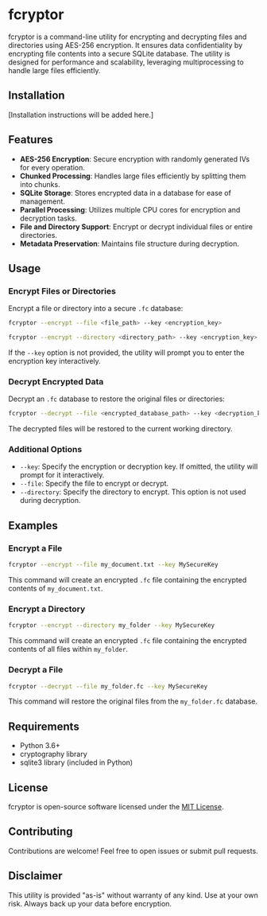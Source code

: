 # fcryptor

fcryptor is a command-line utility for encrypting and decrypting files and directories using AES-256 encryption. It ensures data confidentiality by encrypting file contents into a secure SQLite database. The utility is designed for performance and scalability, leveraging multiprocessing to handle large files efficiently.


## Installation

[Installation instructions will be added here.]


## Features

- **AES-256 Encryption**: Secure encryption with randomly generated IVs for every operation.
- **Chunked Processing**: Handles large files efficiently by splitting them into chunks.
- **SQLite Storage**: Stores encrypted data in a database for ease of management.
- **Parallel Processing**: Utilizes multiple CPU cores for encryption and decryption tasks.
- **File and Directory Support**: Encrypt or decrypt individual files or entire directories.
- **Metadata Preservation**: Maintains file structure during decryption.

## Usage

### Encrypt Files or Directories

Encrypt a file or directory into a secure `.fc` database:

```bash
fcryptor --encrypt --file <file_path> --key <encryption_key>
```

```bash
fcryptor --encrypt --directory <directory_path> --key <encryption_key>
```

If the `--key` option is not provided, the utility will prompt you to enter the encryption key interactively.

### Decrypt Encrypted Data

Decrypt an `.fc` database to restore the original files or directories:

```bash
fcryptor --decrypt --file <encrypted_database_path> --key <decryption_key>
```

The decrypted files will be restored to the current working directory.

### Additional Options

- `--key`: Specify the encryption or decryption key. If omitted, the utility will prompt for it interactively.
- `--file`: Specify the file to encrypt or decrypt.
- `--directory`: Specify the directory to encrypt. This option is not used during decryption.

## Examples

### Encrypt a File

```bash
fcryptor --encrypt --file my_document.txt --key MySecureKey
```

This command will create an encrypted `.fc` file containing the encrypted contents of `my_document.txt`.

### Encrypt a Directory

```bash
fcryptor --encrypt --directory my_folder --key MySecureKey
```

This command will create an encrypted `.fc` file containing the encrypted contents of all files within `my_folder`.

### Decrypt a File

```bash
fcryptor --decrypt --file my_folder.fc --key MySecureKey
```

This command will restore the original files from the `my_folder.fc` database.

## Requirements

- Python 3.6+
- cryptography library
- sqlite3 library (included in Python)

## License

fcryptor is open-source software licensed under the [MIT License](LICENSE).

## Contributing

Contributions are welcome! Feel free to open issues or submit pull requests.

## Disclaimer

This utility is provided "as-is" without warranty of any kind. Use at your own risk. Always back up your data before encryption.
